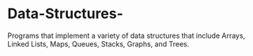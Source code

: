 # Data-Structures-
Programs that implement a variety of data structures that include Arrays, Linked Lists, Maps, Queues, Stacks, Graphs, and Trees.
